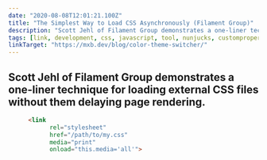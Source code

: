 ```yaml
---
date: "2020-08-08T12:01:21.100Z"
title: "The Simplest Way to Load CSS Asynchronously (Filament Group)"
description: "Scott Jehl of Filament Group demonstrates a one-liner technique for loading external CSS files without them delaying page rendering"
tags: [link, development, css, javascript, tool, nunjucks, customproperties, 11ty]
linkTarget: "https://mxb.dev/blog/color-theme-switcher/"
---
```

Scott Jehl of Filament Group demonstrates a one-liner technique for loading external CSS files without them delaying page rendering.
---
<figure>
  
``` html
<link 
      rel="stylesheet" 
      href="/path/to/my.css" 
      media="print" 
      onload="this.media='all'">
```

</figure>
